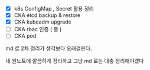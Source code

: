 - [x] k8s ConfigMap , Secret 활용 정리
- [x] CKA etcd backup & restore
- [x] CKA kubeadm upgrade
- [ ] CKA rbac 인증 ( 중 )
- [ ] CKA pod

md 로 2차 정리가 생각보다 오래걸린다.

내 원노트에 깔끔하게 정리하고 그냥 md 로는 대충 정리해야겠다


